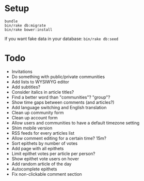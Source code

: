 Setup
=====

```
bundle
bin/rake db:migrate
bin/rake bower:install
```

If you want fake data in your database: `bin/rake db:seed`

Todo
====

- Invitations
- Do something with public/private communities
- Add lists to WYSIWYG editor
- Add subtitles?
- Consider italics in article titles?
- Find a better word than "communities"? "group"?
- Show time gaps between comments (and articles?)
- Add language switching and English translation
- Clean up community form
- Clean up account form
- Allow users and communities to have a default timezone setting
- Shim mobile version
- RSS feeds for every articles list
- Allow comment editing for a certain time? 15m?
- Sort epithets by number of votes
- Add page with all epithets
- Limit epithet votes per article per person?
- Show epithet vote users on hover
- Add random article of the day
- Autocomplete epithets
- Fix non-clickable comment section